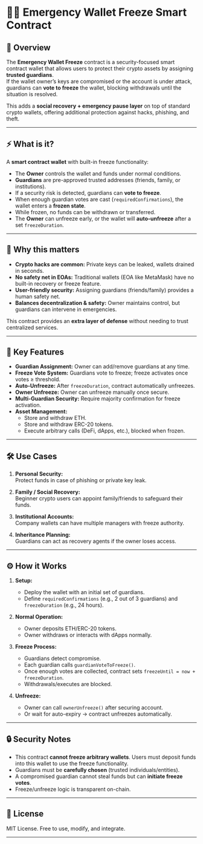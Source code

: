 # 🛑🔐 Emergency Wallet Freeze Smart Contract

## 📌 Overview

The **Emergency Wallet Freeze** contract is a security-focused smart contract wallet that allows users to protect their crypto assets by assigning **trusted guardians**.  
If the wallet owner’s keys are compromised or the account is under attack, guardians can **vote to freeze** the wallet, blocking withdrawals until the situation is resolved.

This adds a **social recovery + emergency pause layer** on top of standard crypto wallets, offering additional protection against hacks, phishing, and theft.
 
---   
       
## ⚡ What is it?  
    
A **smart contract wallet** with built-in freeze functionality: 

- The **Owner** controls the wallet and funds under normal conditions.
- **Guardians** are pre-approved trusted addresses (friends, family, or institutions).
- If a security risk is detected, guardians can **vote to freeze**.
- When enough guardian votes are cast (`requiredConfirmations`), the wallet enters a **frozen state**.
- While frozen, no funds can be withdrawn or transferred.
- The **Owner** can unfreeze early, or the wallet will **auto-unfreeze** after a set `freezeDuration`.

---

## 🎯 Why this matters

- **Crypto hacks are common:** Private keys can be leaked, wallets drained in seconds.
- **No safety net in EOAs:** Traditional wallets (EOA like MetaMask) have no built-in recovery or freeze feature.
- **User-friendly security:** Assigning guardians (friends/family) provides a human safety net.
- **Balances decentralization & safety:** Owner maintains control, but guardians can intervene in emergencies.

This contract provides an **extra layer of defense** without needing to trust centralized services.

---

## 🔑 Key Features

- **Guardian Assignment:** Owner can add/remove guardians at any time.
- **Freeze Vote System:** Guardians vote to freeze; freeze activates once votes ≥ threshold.
- **Auto-Unfreeze:** After `freezeDuration`, contract automatically unfreezes.
- **Owner Unfreeze:** Owner can unfreeze manually once secure.
- **Multi-Guardian Security:** Require majority confirmation for freeze activation.
- **Asset Management:**
  - Store and withdraw ETH.
  - Store and withdraw ERC-20 tokens.
  - Execute arbitrary calls (DeFi, dApps, etc.), blocked when frozen.

---

## 🛠️ Use Cases

1. **Personal Security:**  
   Protect funds in case of phishing or private key leak.

2. **Family / Social Recovery:**  
   Beginner crypto users can appoint family/friends to safeguard their funds.

3. **Institutional Accounts:**  
   Company wallets can have multiple managers with freeze authority.

4. **Inheritance Planning:**  
   Guardians can act as recovery agents if the owner loses access.

---

## ⚙️ How it Works

1. **Setup:**

   - Deploy the wallet with an initial set of guardians.
   - Define `requiredConfirmations` (e.g., 2 out of 3 guardians) and `freezeDuration` (e.g., 24 hours).

2. **Normal Operation:**

   - Owner deposits ETH/ERC-20 tokens.
   - Owner withdraws or interacts with dApps normally.

3. **Freeze Process:**

   - Guardians detect compromise.
   - Each guardian calls `guardianVoteToFreeze()`.
   - Once enough votes are collected, contract sets `freezeUntil = now + freezeDuration`.
   - Withdrawals/executes are blocked.

4. **Unfreeze:**
   - Owner can call `ownerUnfreeze()` after securing account.
   - Or wait for auto-expiry → contract unfreezes automatically.

---

## 🔒 Security Notes

- This contract **cannot freeze arbitrary wallets**. Users must deposit funds into this wallet to use the freeze functionality.
- Guardians must be **carefully chosen** (trusted individuals/entities).
- A compromised guardian cannot steal funds but can **initiate freeze votes**.
- Freeze/unfreeze logic is transparent on-chain.

---

## 📄 License

MIT License. Free to use, modify, and integrate.

---
